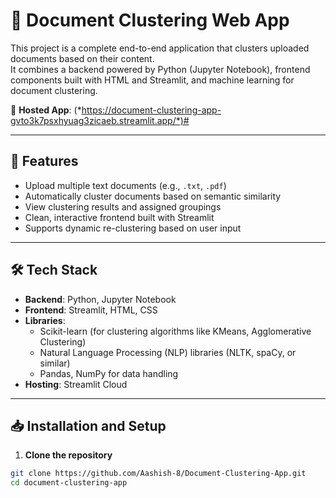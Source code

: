 # 📄 Document Clustering Web App

This project is a complete end-to-end application that clusters uploaded documents based on their content.  
It combines a backend powered by Python (Jupyter Notebook), frontend components built with HTML and Streamlit, and machine learning for document clustering.

🔗 **Hosted App**: (*https://document-clustering-app-gvto3k7psxhyuag3zicaeb.streamlit.app/*)#

---

## 🚀 Features

- Upload multiple text documents (e.g., `.txt`, `.pdf`)
- Automatically cluster documents based on semantic similarity
- View clustering results and assigned groupings
- Clean, interactive frontend built with Streamlit
- Supports dynamic re-clustering based on user input

---

## 🛠 Tech Stack

- **Backend**: Python, Jupyter Notebook
- **Frontend**: Streamlit, HTML, CSS
- **Libraries**:
  - Scikit-learn (for clustering algorithms like KMeans, Agglomerative Clustering)
  - Natural Language Processing (NLP) libraries (NLTK, spaCy, or similar)
  - Pandas, NumPy for data handling
- **Hosting**: Streamlit Cloud

---

## 📥 Installation and Setup

1. **Clone the repository**  
```bash
git clone https://github.com/Aashish-8/Document-Clustering-App.git
cd document-clustering-app
